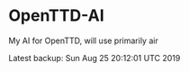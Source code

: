 # OpenTTD-AI
My AI for OpenTTD, will use primarily air

Latest backup: Sun Aug 25 20:12:01 UTC 2019
